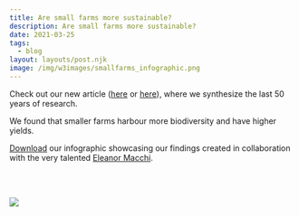 ```yaml
---
title: Are small farms more sustainable?
description: Are small farms more sustainable?
date: 2021-03-25
tags:
  - blog
layout: layouts/post.njk
image: /img/w3images/smallfarms_infographic.png
---
```


Check out our new article ([here](https://www.nature.com/articles/s41893-021-00699-2) or [here](https://www.rdcu.be/chtQv)), where we synthesize the last 50 years of research. 

We found that smaller farms harbour more biodiversity and have higher yields.

<a href="/img/w3images/smallfarms_infographic.png" download>Download</a> our infographic showcasing our findings created in collaboration with the very talented [Eleanor Macchi](https://www.eleanormacchi.com/).

<br><br>

<img src="/img/w3images/smallfarms_infographic.png">
